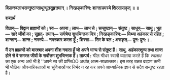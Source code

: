**विप्रान्स्वलाभसन्तुष्टान्साधून्भूतसुहृत्तमान् ।** **निरहङ्कारिण: शान्तान्नमस्ये शिरसासकृत् ॥ ॥** 

**शब्दार्थ** 

**विप्रान्—** **विद्वान ब्राह्मणों को** **; स्व—** **अपना** **; लाभ—** **लाभ से** **; सन्तुष्टान्—** **संतुष्ट** **; साधून्—** **साधु** **; भूत—** **सारे जीवों का** **; सुहृत्-** **तमान्—** **सर्वश्रेष्ठ शुभचिन्तक मित्र** **; निरहङ्कारिण:—** **मिथ्या अहंकार से रहित** **; शान्तान्—** **शान्त** **; नमस्ये—** **नमस्कार करता हूँ** **;** **शिरसा—** **सिर के बल** **; असकृत्—** **पुन: पुन:।** **.** 

**मैं उन ब्राह्मणों को बारश्बार अपना शीश नवाता हूँ जो अपने भाग्य से संतुष्ट हैं। साधु,** **अहंकारशून्य तथा शान्त होने से वे समस्त जीवों के सर्वोत्तम शुभचिन्तक हैं।** **तात्पर्य :** श्रील श्रीधर स्वामी व्यालया करते हैं कि *स्वलाभ* का एक अन्य अर्थ भी है ''अपने स्व की प्राप्तिÓÓ अर्थात् आत्म-साक्षात्कार। इस तरह उन्नत ब्राह्मण कभी भी भौतिक औपचारिकताओं या सुविधाओं पर निर्भर न रह कर अपने आध्यात्मिक ज्ञान से सदैव सन्तुष्ट रहता है।  